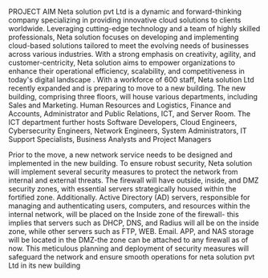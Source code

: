 PROJECT AIM
Neta solution pvt Ltd is a dynamic and forward-thinking company specializing in providing innovative cloud solutions to clients worldwide. Leveraging cutting-edge technology and a team of highly skilled professionals, Neta solution focuses on developing and implementing cloud-based solutions tailored to meet the evolving needs of businesses across various industries. With a strong emphasis on creativity, agility, and customer-centricity, Neta solution aims to empower organizations to enhance their operational efficiency, scalability, and competitiveness in today's digital landscape . With a workforce of 600 staff, Neta solution Ltd recently expanded and is preparing to move to a new building. The new building, comprising three floors, will house various departments, including Sales and Marketing. Human Resources and Logistics, Finance and Accounts, Administrator and Public Relations, ICT, and Server Room. The ICT department further hosts Software Developers, Cloud Engineers, Cybersecurity Engineers, Network Engineers, System Administrators, IT Support Specialists, Business Analysts and Project Managers

Prior to the move, a new network service needs to be designed and implemented in the new building. To ensure robust security, Neta solution will implement several security measures to protect the network from internal and external threats. The firewall will have outside, inside, and DMZ security zones, with essential servers strategically housed within the fortified zone. Additionally. Active Directory (AD) servers, responsible for managing and authenticating users, computers, and resources within the internal network, will be placed on the Inside zone of the firewall- this implies that servers such as DHCP, DNS, and Radius will all be on the inside zone, while other servers such as FTP, WEB. Email. APP, and NAS storage will be located in the DMZ-the zone can be attached to any firewall as of now. This meticulous planning and deployment of security measures will safeguard the network and ensure smooth operations for neta solution pvt Ltd in its new building
